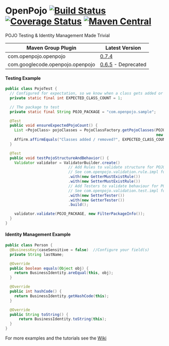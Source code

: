 # OpenPojo [![Build Status](https://travis-ci.org/oshoukry/openpojo.svg?branch=master)](https://travis-ci.org/oshoukry/openpojo) [![Coverage Status](https://coveralls.io/repos/oshoukry/openpojo/badge.svg?branch=master)](https://coveralls.io/r/oshoukry/openpojo?branch=master) [![Maven Central](https://maven-badges.herokuapp.com/maven-central/com.openpojo/openpojo/badge.svg?style=flat)](http://search.maven.org/#search|ga|1|g%3Acom.openpojo)
POJO Testing &amp; Identity Management Made Trivial 

Maven Group Plugin | Latest Version
------------------ | ---------------
com.openpojo.openpojo | [0.7.4](https://github.com/oshoukry/openpojo/releases/tag/openpojo-0.7.4)
com.googlecode.openpojo.openpojo | [0.6.5](https://code.google.com/p/openpojo/wiki/Old) - Deprecated

#### Testing Example
```java
public class PojoTest {
  // Configured for expectation, so we know when a class gets added or removed.
  private static final int EXPECTED_CLASS_COUNT = 1;

  // The package to test
  private static final String POJO_PACKAGE = "com.openpojo.sample";

  @Test
  public void ensureExpectedPojoCount() {
    List <PojoClass> pojoClasses = PojoClassFactory.getPojoClasses(POJO_PACKAGE,
                                                                   new FilterPackageInfo());
    Affirm.affirmEquals("Classes added / removed?", EXPECTED_CLASS_COUNT, pojoClasses.size());
  }

  @Test
  public void testPojoStructureAndBehavior() {
    Validator validator = ValidatorBuilder.create()
                            // Add Rules to validate structure for POJO_PACKAGE
                            // See com.openpojo.validation.rule.impl for more ...
                            .with(new GetterMustExistRule())
                            .with(new SetterMustExistRule())
                            // Add Testers to validate behaviour for POJO_PACKAGE
                            // See com.openpojo.validation.test.impl for more ...
                            .with(new SetterTester())
                            .with(new GetterTester())
                            .build();

    validator.validate(POJO_PACKAGE, new FilterPackageInfo());
  }
}
```

#### Identity Management Example
```java
public class Person {
  @BusinessKey(caseSensitive = false)  //Configure your field(s)
  private String lastName;

  @Override
  public boolean equals(Object obj) {
    return BusinessIdentity.areEqual(this, obj);
  }

  @Override
  public int hashCode() {
    return BusinessIdentity.getHashCode(this);
  }

  @Override
  public String toString() {
      return BusinessIdentity.toString(this);
  }
}
```

For more examples and the tutorials see the [Wiki](https://github.com/oshoukry/openpojo/wiki)
